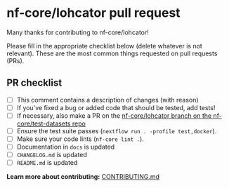 # nf-core/lohcator pull request

Many thanks for contributing to nf-core/lohcator!

Please fill in the appropriate checklist below (delete whatever is not relevant).
These are the most common things requested on pull requests (PRs).

## PR checklist

- [ ] This comment contains a description of changes (with reason)
- [ ] If you've fixed a bug or added code that should be tested, add tests!
- [ ] If necessary, also make a PR on the [nf-core/lohcator branch on the nf-core/test-datasets repo](https://github.com/nf-core/test-datasets/pull/new/nf-core/lohcator)
- [ ] Ensure the test suite passes (`nextflow run . -profile test,docker`).
- [ ] Make sure your code lints (`nf-core lint .`).
- [ ] Documentation in `docs` is updated
- [ ] `CHANGELOG.md` is updated
- [ ] `README.md` is updated

**Learn more about contributing:** [CONTRIBUTING.md](https://github.com/nf-core/lohcator/tree/master/.github/CONTRIBUTING.md)